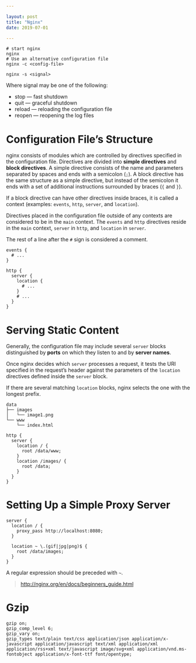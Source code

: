 ```yaml
---

layout: post
title: "Nginx"
date: 2019-07-01

---
```


```shell
# start nginx
nginx
# Use an alternative configuration file
nginx -c <config-file>
```

```shell
nginx -s <signal>
```

Where signal may be one of the following:

- stop — fast shutdown
- quit — graceful shutdown
- reload — reloading the configuration file
- reopen — reopening the log files

# Configuration File’s Structure
nginx consists of modules which are controlled by directives specified in the configuration file. Directives are divided into **simple directives** and **block directives**. 
A simple directive consists of the name and parameters separated by spaces and ends with a semicolon (`;`). 
A block directive has the same structure as a simple directive, but instead of the semicolon it ends with a set of additional instructions surrounded by braces (`{` and `}`). 

If a block directive can have other directives inside braces, it is called a context (examples: `events`, `http`, `server`, and `location`).

Directives placed in the configuration file outside of any contexts are considered to be in the `main` context. The `events` and `http` directives reside in the `main` context, `server` in `http`, and `location` in `server`.

The rest of a line after the `#` sign is considered a comment.

```config
events {
  # ...
}

http {
  server {
    location {
      # ...
    }
    # ...
  }
}
```

# Serving Static Content

Generally, the configuration file may include several `server` blocks distinguished by **ports** on which they listen to and by **server names**.

Once nginx decides which `server` processes a request, it tests the URI specified in the request’s header against the parameters of the `location` directives defined inside the `server` block.

If there are several matching `location` blocks, nginx selects the one with the longest prefix.

```
data
├── images
│   └── image1.png
└── www
    └── index.html
```

```config
http {
  server {
    location / {
      root /data/www;
    }
    location /images/ {
      root /data;
    }
  }
}
```

# Setting Up a Simple Proxy Server

```config
server {
  location / {
    proxy_pass http://localhost:8080;
  }

  location ~ \.(gif|jpg|png)$ {
    root /data/images;
  }
}
```

A regular expression should be preceded with `~`.

> <http://nginx.org/en/docs/beginners_guide.html>

# Gzip

```
gzip on;
gzip_comp_level 6;
gzip_vary on;
gzip_types text/plain text/css application/json application/x-javascript application/javascript text/xml application/xml application/rss+xml text/javascript image/svg+xml application/vnd.ms-fontobject application/x-font-ttf font/opentype;
```